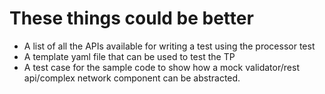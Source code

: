 # These things could be better

- A list of all the APIs available for writing a test using the processor test
- A template yaml file that can be used to test the TP
- A test case for the sample code to show how a mock validator/rest api/complex network component can be abstracted.
